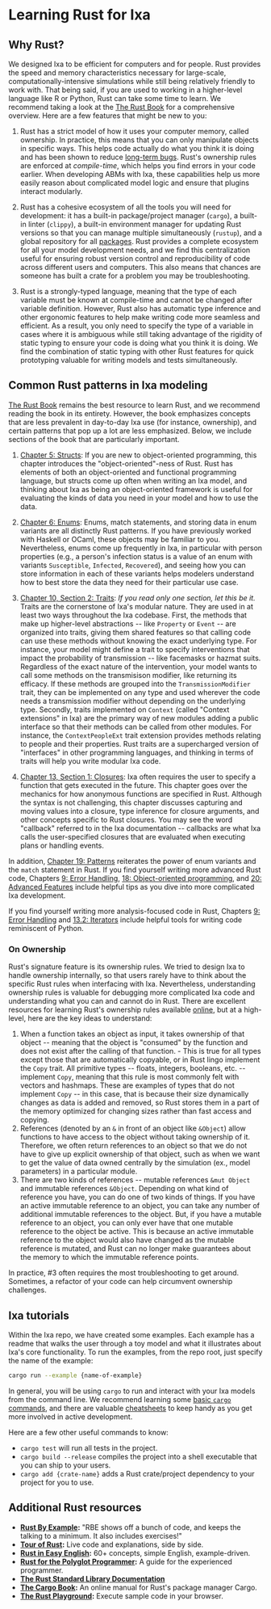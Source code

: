 # Learning Rust for Ixa

## Why Rust?

We designed Ixa to be efficient for computers and for people. Rust provides the
speed and memory characteristics necessary for large-scale,
computationally-intensive simulations while still being relatively friendly to
work with. That being said, if you are used to working in a higher-level
language like R or Python, Rust can take some time to learn. We recommend taking
a look at the [The Rust Book](https://rust-book.cs.brown.edu/) for a
comprehensive overview. Here are a few features that might be new to you:

1. Rust has a strict model of how it uses your computer memory, called
   ownership. In practice, this means that you can only manipulate objects in
   specific ways. This helps code actually do what you think it is doing and has
   been shown to reduce
   [long-term bugs](https://thehackernews.com/2024/09/googles-shift-to-rust-programming-cuts.html#:~:text=Google%20has%20revealed%20that%20its,a%20period%20of%20six%20years.).
   Rust's ownership rules are enforced at _compile-time_, which helps you find
   errors in your code earlier. When developing ABMs with Ixa, these
   capabilities help us more easily reason about complicated model logic and
   ensure that plugins interact modularly.

2. Rust has a cohesive ecosystem of all the tools you will need for development:
   it has a built-in package/project manager (`cargo`), a built-in linter
   (`clippy`), a built-in environment manager for updating Rust versions so that
   you can manage multiple simultaneously (`rustup`), and a global repository
   for all [packages](https://crates.io). Rust provides a complete ecosystem for
   all your model development needs, and we find this centralization useful for
   ensuring robust version control and reproducibility of code across different
   users and computers. This also means that chances are someone has built a
   crate for a problem you may be troubleshooting.

3. Rust is a strongly-typed language, meaning that the type of each variable
   must be known at compile-time and cannot be changed after variable
   definition. However, Rust also has automatic type inference and other
   ergonomic features to help make writing code more seamless and efficient. As
   a result, you only need to specify the type of a variable in cases where it
   is ambiguous while still taking advantage of the rigidity of static typing to
   ensure your code is doing what you think it is doing. We find the combination
   of static typing with other Rust features for quick prototyping valuable for
   writing models and tests simultaneously.

## Common Rust patterns in Ixa modeling

[The Rust Book](https://rust-book.cs.brown.edu/) remains the best resource to
learn Rust, and we recommend reading the book in its entirety. However, the book
emphasizes concepts that are less prevalent in day-to-day Ixa use (for instance,
ownership), and certain patterns that pop up a lot are less emphasized. Below,
we include sections of the book that are particularly important.

1. [Chapter 5: Structs](https://rust-book.cs.brown.edu/ch05-00-structs.html): If
   you are new to object-oriented programming, this chapter introduces the
   "object-oriented"-ness of Rust. Rust has elements of both an object-oriented
   and functional programming language, but structs come up often when writing
   an Ixa model, and thinking about Ixa as being an object-oriented framework is
   useful for evaluating the kinds of data you need in your model and how to use
   the data.

2. [Chapter 6: Enums](https://rust-book.cs.brown.edu/ch06-00-enums.html): Enums,
   match statements, and storing data in enum variants are all distinctly Rust
   patterns. If you have previously worked with Haskell or OCaml, these objects
   may be familiar to you. Nevertheless, enums come up frequently in Ixa, in
   particular with person properties (e.g., a person's infection status is a
   value of an enum with variants `Susceptible`, `Infected`, `Recovered`), and
   seeing how you can store information in each of these variants helps modelers
   understand how to best store the data they need for their particular use
   case.

3. [Chapter 10, Section 2: Traits](https://rust-book.cs.brown.edu/ch10-02-traits.html):
   _If you read_ _only one section, let this be it._ Traits are the cornerstone
   of Ixa's modular nature. They are used in at least two ways throughout the
   Ixa codebase. First, the methods that make up higher-level abstractions --
   like `Property` or `Event` -- are organized into traits, giving them shared
   features so that calling code can use these methods without knowing the exact
   underlying type. For instance, your model might define a trait to specify
   interventions that impact the probability of transmission -- like facemasks
   or hazmat suits. Regardless of the exact nature of the intervention, your
   model wants to call some methods on the transmisison modifier, like returning
   its efficacy. If these methods are grouped into the `TransmissionModifier`
   trait, they can be implemented on any type and used wherever the code needs a
   transmission modifier without depending on the underlying type. Secondly,
   traits implemented on `Context` (called "Context extensions" in Ixa) are the
   primary way of new modules adding a public interface so that their methods
   can be called from other modules. For instance, the `ContextPeopleExt` trait
   extension provides methods relating to people and their properties. Rust
   traits are a supercharged version of "interfaces" in other programming
   languages, and thinking in terms of traits will help you write modular Ixa
   code.

4. [Chapter 13, Section 1: Closures](https://rust-book.cs.brown.edu/ch13-01-closures.html):
   Ixa often requires the user to specify a function that gets executed in the
   future. This chapter goes over the mechanics for how anonymous functions are
   specified in Rust. Although the syntax is not challenging, this chapter
   discusses capturing and moving values into a closure, type inference for
   closure arguments, and other concepts specific to Rust closures. You may see
   the word "callback" referred to in the Ixa documentation -- callbacks are
   what Ixa calls the user-specified closures that are evaluated when executing
   plans or handling events.

In addition,
[Chapter 19: Patterns](https://rust-book.cs.brown.edu/ch19-00-patterns.html)
reiterates the power of enum variants and the `match` statement in Rust. If you
find yourself writing more advanced Rust code, Chapters
[9: Error Handling](https://rust-book.cs.brown.edu/ch09-00-error-handling.html),
[18: Object-oriented programming](https://rust-book.cs.brown.edu/ch18-00-oop.html),
and
[20: Advanced Features](https://rust-book.cs.brown.edu/ch20-00-advanced-features.html)
include helpful tips as you dive into more complicated Ixa development.

If you find yourself writing more analysis-focused code in Rust, Chapters
[9: Error Handling](https://rust-book.cs.brown.edu/ch09-00-error-handling.html)
and [13.2: Iterators](https://rust-book.cs.brown.edu/ch13-02-iterators.html)
include helpful tools for writing code reminiscent of Python.

### On Ownership

Rust's signature feature is its ownership rules. We tried to design Ixa to
handle ownership internally, so that users rarely have to think about the
specific Rust rules when interfacing with Ixa. Nevertheless, understanding
ownership rules is valuable for debugging more complicated Ixa code and
understanding what you can and cannot do in Rust. There are excellent resources
for learning Rust's ownership rules available
[online](https://educatedguesswork.org/posts/memory-management-4/), but at a
high-level, here are the key ideas to understand:

1. When a function takes an object as input, it takes ownership of that object
   -- meaning that the object is "consumed" by the function and does not exist
   after the calling of that function. - This is true for all types except those
   that are automatically copyable, or in Rust lingo implement the `Copy` trait.
   All primitive types -- floats, integers, booleans, etc. -- implement `Copy`,
   meaning that this rule is most commonly felt with vectors and hashmaps. These
   are examples of types that do not implement `Copy` -- in this case, that is
   because their size dynamically changes as data is added and removed, so Rust
   stores them in a part of the memory optimized for changing sizes rather than
   fast access and copying.
2. References (denoted by an `&` in front of an object like `&Object`) allow
   functions to have access to the object without taking ownership of it.
   Therefore, we often return references to an object so that we do not have to
   give up explicit ownership of that object, such as when we want to get the
   value of data owned centrally by the simulation (ex., model parameters) in a
   particular module.
3. There are two kinds of references -- mutable references `&mut Object` and
   immutable references `&Object`. Depending on what kind of reference you have,
   you can do one of two kinds of things. If you have an active immutable
   reference to an object, you can take any number of additional immutable
   references to the object. But, if you have a mutable reference to an object,
   you can only ever have that one mutable reference to the object be active.
   This is because an active immutable reference to the object would also have
   changed as the mutable reference is mutated, and Rust can no longer make
   guarantees about the memory to which the immutable reference points.

In practice, #3 often requires the most troubleshooting to get around.
Sometimes, a refactor of your code can help circumvent ownership challenges.

## Ixa tutorials

Within the Ixa repo, we have created some examples. Each example has a readme
that walks the user through a toy model and what it illustrates about Ixa's core
functionality. To run the examples, from the repo root, just specify the name of
the example:

```bash
cargo run --example {name-of-example}
```

In general, you will be using `cargo` to run and interact with your Ixa models
from the command line. We recommend learning some
[basic `cargo` commands](https://doc.rust-lang.org/cargo/guide/index.html), and
there are valuable
[cheatsheets](https://kapeli.com/cheat_sheets/Cargo.docset/Contents/Resources/Documents/index)
to keep handy as you get more involved in active development.

Here are a few other useful commands to know:

- `cargo test` will run all tests in the project.
- `cargo build --release` compiles the project into a shell executable that you
  can ship to your users.
- `cargo add {crate-name}` adds a Rust crate/project dependency to your project
  for you to use.

## Additional Rust resources

- **[Rust By Example](https://doc.rust-lang.org/rust-by-example/index.html):**
  "RBE shows off a bunch of code, and keeps the talking to a minimum. It also
  includes exercises!"
- **[Tour of Rust](https://tourofrust.com/TOC_en.html):** Live code and
  explanations, side by side.
- **[Rust in Easy English](https://dhghomon.github.io/easy_rust/Chapter_3.html):**
  60+ concepts, simple English, example-driven.
- **[Rust for the Polyglot Programmer](https://www.chiark.greenend.org.uk/~ianmdlvl/rust-polyglot/index.html):**
  A guide for the experienced programmer.
- **[The Rust Standard Library Documentation](https://doc.rust-lang.org/std/index.html)**
- **[The Cargo Book](https://doc.rust-lang.org/cargo/index.html):** An online
  manual for Rust's package manager Cargo.
- **[The Rust Playground](https://play.rust-lang.org/):** Execute sample code in
  your browser.
